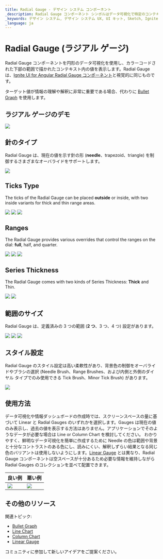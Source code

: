 ```yaml
---
title: Radial Gauge - デザイン システム コンポーネント
_description: Radial Gauge コンポーネント シンボルはデータ可視化で特定のコンテキストの値を表示します。
_keywords: デザイン システム, デザイン システム UX, UI キット, Sketch, Ignite UI for Angular, Sketch to Angular, Angular, Angular デザイン システム, Sketch からコードをエクスポート, Angular 用のデザイン キット, Sketch HTML, Sketch to HTML, Sketch UI キット
_language: ja
---
```


# Radial Gauge (ラジアル ゲージ)

Radial Gauge コンポーネントを円形のデータ可視化を使用し、カラーコードされた下部の範囲で描かれたコンテキスト内の値を表示します。Radial Gauge は、[Ignite UI for Angular Radial Gauge コンポーネント](https://jp.infragistics.com/products/ignite-ui-angular/angular/components/radial-gauge.html)と視覚的に同じものです。

ターゲット値が情報の理解や解釈に非常に重要である場合、代わりに [Bullet Graph](bullet-graph.md) を使用します。

## ラジアル ゲージのデモ

<img class="responsive-img" src="../images/radial_gauge_three_ranges.png" srcset="../images/radial_gauge_three_ranges@2x.png 2x" />

## 針のタイプ

Radial Gauge は、現在の値を示す針の形 (**needle**、trapezoid、triangle) を制御するさまざまなオーバライドをサポートします。

<img class="responsive-img" src="../images/radial_gauge_three_ranges.png" srcset="../images/radial_gauge_needle@2x.png 2x" />

## Ticks Type

The ticks of the Radial Gauge can be placed **outside** or inside, with two inside variants for thick and thin range areas.

<img class="responsive-img" src="../images/radial_gauge_inside.png" srcset="../images/radial_gauge_inside@2x.png 2x" />
<img class="responsive-img" src="../images/radial_gauge_outside.png" srcset="../images/radial_gauge_outside@2x.png 2x" />
<img class="responsive-img" src="../images/radial_gauge_inside-2.png" srcset="../images/radial_gauge_inside-2@2x.png 2x" />

## Ranges

The Radial Gauge provides various overrides that control the ranges on the dial: **full**, half, and quarter.

<img class="responsive-img" src="../images/radial_gauge_three_ranges.png" srcset="../images/radial_gauge_three_ranges@2x.png 2x" />
<img class="responsive-img" src="../images/radial_gauge_half.png" srcset="../images/radial_gauge_half@2x.png 2x" />
<img class="responsive-img" src="../images/radial_gauge_quarter.png" srcset="../images/radial_gauge_quarter@2x.png 2x" />

## Series Thickness

The Radial Gauge comes with two kinds of Series Thickness: **Thick** and Thin.

<img class="responsive-img" src="../images/radial_gauge_three_ranges.png" srcset="../images/radial_gauge_three_ranges@2x.png 2x" />
<img class="responsive-img" src="../images/radial_gauge_full-thin.png" srcset="../images/radial_gauge_full-thin@2x.png 2x" />

## 範囲のサイズ

Radial Gauge は、定義済みの 3 つの範囲 (**2 つ**、3 つ、4 つ) 設定があります。

<img class="responsive-img" src="../images/radial_gauge_two_ranges.png" srcset="../images/radial_gauge_two_ranges@2x.png 2x" />
<img class="responsive-img" src="../images/radial_gauge_three_ranges.png" srcset="../images/radial_gauge_three_ranges@2x.png 2x" />
<img class="responsive-img" src="../images/radial_gauge_four_ranges.png" srcset="../images/radial_gauge_four_ranges@2x.png 2x" />

## スタイル設定

Radial Gauge のスタイル設定は高い柔軟性があり、背景色の制御をオーバライドやブラシの選択 (Needle Brush、Range Brushes、および内側と外側のダイヤル タイプでのみ使用できる Tick Brush、Minor Tick Brush) があります。

<img class="responsive-img" src="../images/radial_gauge_styling.png" srcset="../images/radial_gauge_styling@2x.png 2x" />

## 使用方法

データ可視化や情報ダッシュボードの作成時では、スクリーンスペースの量に基づいて Linear と Radial Gauges のいずれかを選択します。Gauges は現在の値のみ表示し、過去の値を表示する方法はありません。アプリケーションでそのようなデータが必要な場合は Line or Column Chart を検討してください。
わかりやすく、鮮明なデータ可視化を簡単に作成するために Needle の色は範囲や背景と十分なコントラストのある色にし、読みにくい、解釈しずらい結果となる同じ色のバリアントは使用しないようにします。[Linear Gauge](linear-gauge.md) とは異なり、Radial Gauge コンポーネントは空スペースが十分あるため必要な情報を維持しながら Radial Gauges のコレクションを並べて配置できます。

| 良い例                                                                                 | 悪い例                                                                                  |
| ---------------------------------------------------------------------------------- | -------------------------------------------------------------------------------------- |
| <img class="responsive-img" src="../images/radial_gauge_do.png" srcset="../images/radial_gauge_do@2x.png 2x" /> | <img class="responsive-img" src="../images/radial_gauge_dont.png" srcset="../images/radial_gauge_dont@2x.png 2x" /> |

## その他のリソース

関連トピック:

- [Bullet Graph](bullet-graph.md)
- [Line Chart](line-chart.md)
- [Column Chart](column-chart.md)
- [Linear Gauge](linear-gauge.md)

コミュニティに参加して新しいアイデアをご提案ください。
